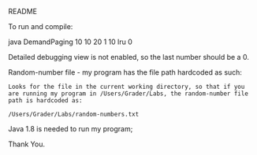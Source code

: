README

To run and compile: 

java DemandPaging 10 10 20 1 10 lru 0

Detailed debugging view is not enabled, so the last number should be a 0.

Random-number file -  my program has the file path hardcoded as such:

 	Looks for the file in the current working directory, so that if you 			are running my program in /Users/Grader/Labs, the random-number file  		path is hardcoded as:

	/Users/Grader/Labs/random-numbers.txt

Java 1.8 is needed to run my program;

Thank You.